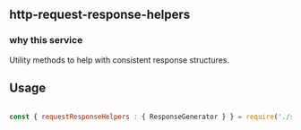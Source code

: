 ## http-request-response-helpers

### why this service

Utility methods to help with consistent response structures.


## Usage

```javascript

const { requestResponseHelpers : { ResponseGenerator } } = require('./src/index');


```
